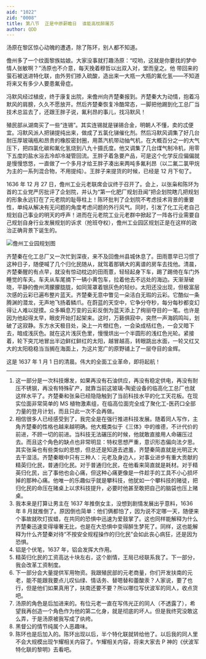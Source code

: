```yaml
---
aid: "1022"
zid: "0008"
title: 第八节  正是中原薪瞻日  谁能高枕醉屠苏
author: QDD
---
```


汤原在黎区惊心动魄的遭遇，除了陈环，别人都不知道。

儋州多了一个纹面黎族姑娘。大家没事就打趣汤原：“哎哟，这就是你要找的梦中情人张敏啊？”汤原也不介意，每天挽着穆哲以出双入对，堂而皇之。他
带回来的萤石被送进特化联，由外劳们掺入硫酸，造出来一大瓶一大瓶的氟化氢——不知道将来又有多少人要患氟骨症。

冯默风经过植皮，终于康复出院，来儋州向齐楚秦报到。齐楚秦大为动情，抱着冯默风的肩膀，久久不愿放开。然后齐楚秦恢复冷酷常态，一脚把他踢到化工总厂当技术总监去了，还跟王胖子说，氟利昂的事儿，找冯默风！

殖民部从湖南买了一些“连锡”。其实连锡就是锑锡合金，明朝人不懂，卖的忒便宜。冯默风派人把锑提纯出来，做成了五氯化锑催化剂。然后冯默风调集了好几台耐压厚玻璃瓶和昂贵的橡胶密封圈，用蒸汽机带动抽气机，在大概百分之一的大气压下，把四氯化碳和氟化氢烧到八九十摄氏度。他又调集了几台煤气制冷机，用零下五度的盐水浴去冷却冷凝管回流。王胖子着急要产品，可是这个化学反应偏偏就是慢慢悠悠，一直做了一个多月才给王胖子凑出来两吨多氟利昂（以二氟二氯甲烷为主的一系列混合物，不用提纯）。王胖子来提货的时候，已经是 12 月下旬了。

1636 年 12 月 27 日，儋州工业元老联席会议终于召开了。会上，以张枭和陈环为首的工业党严厉批评了企划院，并认为“第一化肥厂规划丑闻”把企划院瞎几把规划的形象永远钉在了元老院的耻辱柱上！陈环批判了企划院不考虑技术背景的重要性，单纯从解决有无问题的角度考虑问题的外行风气。同时，引发了化工元老自己规划自己事业的明天的呼声！进而在元老院工业元老群中掀起了一阵各行业需要自己规划自身行业发展规划的诉求（抢班夺权），儋州工业园区规划正是在这样的政治正确背景下诞生的。

![儋州工业园规划图](/1022/1.webp)

齐楚秦在化工总厂又一次忙到深夜，来不及回儋州县城休息了。田雨薏早已习惯了这种日子，随便喊了几个归化民随从，就驾着那辆大的离谱的房车去找他。清晨，齐楚秦醒的有点早，就没有惊动枕边的田雨薏，轻轻起身下车，踢了踢倚在车门外睡觉的车夫。车夫从车尾摘下一辆小黄包车，拉着他去不远处的海边。天渐渐破晓，平静的儋州湾朦朦胧胧，如同笼罩着银灰色的轻纱。太阳还没出现，但极富层次感的云彩已遍布整片蓝天。齐楚秦无意中瞥见一朵洁白无瑕的云彩。它酷似一条腾渊的潜龙，无声地飞扬着鳞爪。在蔚蓝的天空中，它争分夺秒，每分每秒都变幻得让人难以捉摸。众多瞬息万变的云彩反倒为蓝天添上了绚丽夺目的一笔。也许是因为他起得太早，眼皮开始打起架来。这时，万籁俱寂中，突然一声海鸥鸣叫，划破了这寂静。东方水天极目处，染上一片橙红色，一会染成桔红色，一会又暗下去，暗成浅灰色。就在这片浅灰色里，慢慢烘出一个半圆形的浅红色光轮。紧接着，轮下突兀地冒出半边鲜红鲜红的太阳，越冒越高，转眼跳出水面，一轮又红又大的太阳稳稳当当搁在海面上，为这片宽广的原野铺上了一层夺目的金辉。

这是 1637 年 1 月 1 日的清晨。伟大的全面工业革命，即将起航！

---

1. 这一部分是一次科技爆发，如果再没有石油供应，再没有稳定供电，再没有耐压不锈钢，再没有特殊矿产，就靠当前这玻璃-陶瓷设备的临高化工总厂也就这样水平了。齐楚秦和张枭已经隐隐触到了当前科技水平的化工天花板。在现实位面非常简单的 MS 植物激素组，在临高位面完全成了聚化工-医药口全部力量的登月计划，而且只此一次不会再做。
2. 相信很多人已经感受到了，我完全是在强行推进科技发展。随着同人写作，主角齐楚秦的性格也越来越明确。他大概类似于《三体》中的维德，不计代价的前进，不顾一切的前进。当科技无法碾压的时候，他就敢直接用人命碾压过去。而且这个角色的缺点也非常明显：特权思想严重，意识形态偏向法夕思。其实张枭也有些类似的思想，但总还是知道去遮羞，齐楚秦简直就是光明正大去干湿活。齐楚秦眼中只有三种人：元老及身边人，对事业进步有重大贡献的精英归化民，普通归化民。对于普通归化民，在他看来简直就是耗材。对于精英归化民，出了事他也会心痛，但这种心痛更像是一件趁手的工具不小心损坏掉的那种心痛。他唯一的乐趣似乎就是攀科技，他犹如一个攀科技的赌徒，把归化民的命压在赌桌上以求科技提升，必要时他甚至敢把自己的脑袋也压上赌桌。
3. 我本来是打算让男主在 1637 年推倒女主，没想到剧情发展出乎意料，1636 年 8 月就推倒了。原因倒也简单：他们俩都怕了，因为说不定哪一天，随便来个事故就吹灯拔蜡，在共同的恐惧中迅速为爱鼓掌了。这也同样能解释为什么齐楚秦迅速变得壕奢无比，也是在大恐惧中变得醉生梦死了。同样，这也能解释为什么齐楚秦对待“不按安全规程操作的归化民”会如此丧心病狂，还是因为恐惧。
4. 铝是个伏笔，1637 年，铝会发挥大作用。
5. 精英归化民的工资高达十块左右，这个剧情，王局已经联系我了。下一部分，我会改革工资制度。
6. 下一部分会大量提供军用物资。我跟殖民部的元老商量，你们开发扶南的元老，能不能跟我要点儿叹仙绿、情话务、替嗯替和蕾酸汞？人家说，要了也行，但是他们如果真用了，扶南还要不要？所以哪位写伏波军的同人，收点货吧。
7. 汤原的角色是后加进来的。有位元老一直在写伟光正的同人（不透露了），希望我再创造一个角色作为他的第二化身，就是彻底的坏人。但是我终究没敢这么弄，于是汤原被我写成了纨绔。
8. 黑督公的情节纯属个人恶趣味。
9. 陈环也是后加入的。陈环出现以后，半个特化联就转给他了。以后我的同人里不会大规模出现乍耀相关内容了。乍耀相关内容，将来大家去 P 神的《伏波军特化联的黎明》去看吧。
